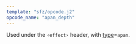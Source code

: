 ```yaml
---
template: "sfz/opcode.j2"
opcode_name: "apan_depth"
---
```

Used under the `‹effect›` header, with [type]=`apan`.


[type]: type.md#apan
